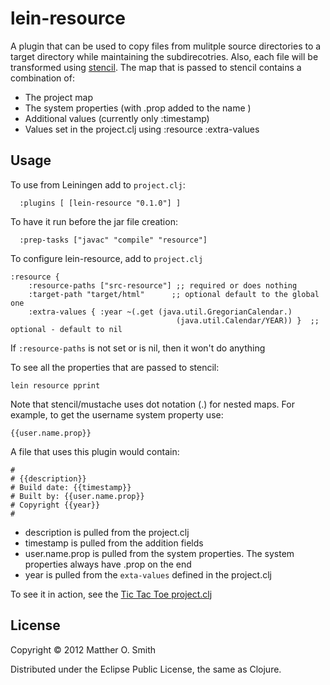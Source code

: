 # lein-resource

A plugin that can be used to copy files from mulitple source
directories to a target directory while maintaining the subdirecotries.  Also, each file
will be transformed using [stencil](https://github.com/davidsantiago/stencil).  The map 
that is passed to stencil contains a combination of:

* The project map
* The system properties (with .prop added to the name )
* Additional values (currently only :timestamp)
* Values set in the project.clj using :resource :extra-values

## Usage

To use from Leiningen add to `project.clj`:

      :plugins [ [lein-resource "0.1.0"] ]

To have it run before the jar file creation:

      :prep-tasks ["javac" "compile" "resource"]

To configure lein-resource, add to `project.clj`

    :resource {
        :resource-paths ["src-resource"] ;; required or does nothing
        :target-path "target/html"      ;; optional default to the global one
        :extra-values { :year ~(.get (java.util.GregorianCalendar.)
                                         (java.util.Calendar/YEAR)) }  ;; optional - default to nil

If `:resource-paths` is not set or is nil, then it won't do anything

To see all the properties that are passed to stencil:

    lein resource pprint

Note that stencil/mustache uses dot notation (.) for nested maps.  For example, to get the username 
system property use:

    {{user.name.prop}}

A file that uses this plugin would contain:

    #
    # {{description}}
    # Build date: {{timestamp}}
    # Built by: {{user.name.prop}}
    # Copyright {{year}}
    #

* description is pulled from the project.clj
* timestamp is pulled from the addition fields
* user.name.prop is pulled from the system properties.  The system properties always have .prop on the end
* year is pulled from the `exta-values` defined in the project.clj

To see it in action, see the [Tic Tac Toe project.clj](https://github.com/m0smith/tic-tac-toe/blob/master/project.clj)


## License

Copyright &copy; 2012 Matther O. Smith

Distributed under the Eclipse Public License, the same as Clojure.
